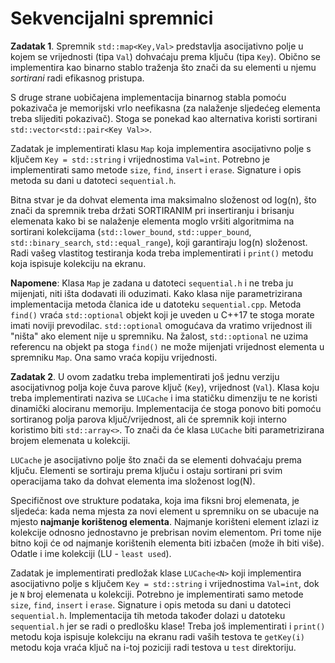 # Sekvencijalni spremnici

**Zadatak 1**. Spremnik `std::map<Key,Val>` predstavlja asocijativno polje u kojem se 
vrijednosti (tipa `Val`) dohvaćaju prema ključu (tipa `Key`). Obično se implementira kao binarno stablo
traženja što znači da su elementi u njemu _sortirani_ radi efikasnog pristupa.

S druge strane uobičajena implementacija binarnog stabla pomoću pokazivača je
memorijski vrlo neefikasna (za nalaženje sljedećeg elementa treba slijediti pokazivač).
Stoga se ponekad kao alternativa koristi sortirani `std::vector<std::pair<Key Val>>`.

Zadatak je implementirati klasu `Map` koja implementira asocijativno polje s ključem 
`Key = std::string` i vrijednostima `Val=int`. Potrebno je implementirati samo metode
`size`, `find`, `insert` i `erase`. Signature i opis metoda su dani u datoteci 
`sequential.h`. 

Bitna stvar je da dohvat elementa ima maksimalno složenost od log(n), što znači da 
spremnik treba držati SORTIRANIM pri insertiranju i brisanju elemenata kako bi se nalaženje
elementa moglo vršiti algoritmima na sortirani kolekcijama 
(`std::lower_bound`, `std::upper_bound`, `std::binary_search`, `std::equal_range`), 
koji garantiraju log(n) složenost. Radi vašeg vlastitog testiranja koda treba implementirati i `print()`
metodu koja ispisuje kolekciju na ekranu.

**Napomene**: Klasa `Map`  je zadana u datoteci `sequential.h` i ne treba ju mijenjati, niti 
išta dodavati ili oduzimati. Kako klasa nije parametrizirana implementacija metoda članica ide u 
datoteku `sequential.cpp`. Metoda `find()` vraća `std::optional` objekt koji je uveden u
C++17 te stoga morate imati noviji prevodilac. `std::optional` omogućava da vratimo vrijednost ili 
"ništa" ako element nije u spremniku. Na žalost, `std::optional` ne uzima referencu na objekt
pa stoga `find()` ne može mijenjati vrijednost elementa u spremniku `Map`. Ona samo vraća kopiju
vrijednosti.




**Zadatak 2**. U ovom zadatku treba implementirati još jednu verziju asocijativnog polja
koje čuva parove ključ (`Key`), vrijednost (`Val`).
Klasa koju treba implementirati naziva se `LUCache` i ima statičku dimenziju te ne koristi 
dinamički alociranu memoriju. Implementacija će stoga ponovo biti pomoću sortiranog polja parova
ključ/vrijednost, ali će spremnik koji interno koristimo biti `std::array<>`. To znači da će 
klasa `LUCache` biti parametrizirana brojem elemenata u kolekciji. 

`LUCache` je asocijativno polje što znači da se elementi dohvaćaju prema ključu. 
Elementi se sortiraju prema ključu i ostaju sortirani pri svim operacijama 
tako da dohvat elementa ima složenost log(N).

Specifičnost ove strukture podataka, koja ima fiksni broj elemenata,  je sljedeća: kada nema mjesta za novi element
u spremniku on se ubacuje na mjesto **najmanje korištenog elementa**. Najmanje korišteni element izlazi iz kolekcije odnosno
jednostavno je prebrisan novim elementom. 
Pri tome nije bitno koji će od najmanje korištenih elementa biti izbačen (može ih biti više). Odatle i ime kolekciji
(LU - `least used`).

Zadatak je implementirati predložak klase `LUCache<N>` koji implementira asocijativno polje s ključem 
`Key = std::string` i vrijednostima `Val=int`, dok je `N` broj elemenata u kolekciji. Potrebno je implementirati samo metode
 `size`, `find`, `insert` i `erase`. Signature i opis metoda su dani u datoteci 
`sequential.h`. Implementacija tih metoda također dolazi u datoteku `sequential.h` jer se radi o 
predlošku klase! Treba još implementirati i `print()`
metodu koja ispisuje kolekciju na ekranu radi vaših testova te `getKey(i)` metodu koja vraća ključ na i-toj 
poziciji radi testova u `test` direktoriju.

